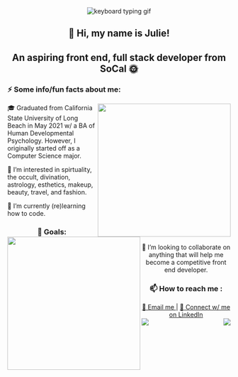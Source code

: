 <section align= "center">
  <img src=https://media.tenor.com/D5QVYSPmpmAAAAAC/anime-keyboard-typing-keyboard-anime.gif alt= "keyboard typing gif">
  <h1> 👋 Hi, my name is Julie! </h1> <!-- find out how to get rid of the lines separating the two headings-->
  <h2> An aspiring front end, full stack developer from SoCal 🌞 </h2>
<section>

<section>
  <h3 align= "left"> ⚡️ Some info/fun facts about me: </h2>
  <img align= "right" src= https://www.icegif.com/wp-content/uploads/2022/06/icegif-499.gif width= 300>
  <p align= "left"> 🎓 Graduated from California State University of Long Beach in May 2021 w/ a BA of Human Developmental Psychology. However, I originally started off as a Computer Science major. </p> 
  <p align= "left"> 👀 I’m interested in spirtuality, the occult, divination, astrology, esthetics, makeup, beauty, travel, and fashion. </p>
  <p align= "left"> 🌱 I’m currently (re)learning how to code. </p>
</section>

<section>
  <img align = "left" src=https://devforum-uploads.s3.dualstack.us-east-2.amazonaws.com/uploads/original/4X/2/7/4/274d40f45b3f56a908c194f494eec2319ca3063b.gif width= 300>
  <h3 align= "center left"> 🎯 Goals: </h3> <!-- find out how to have center left alignment -->
  <p> 💞️ I’m looking to collaborate on anything that will help me become a competitive front end developer. </p>
</section>

<!-- find out how to add a line break here -->

<section>
  <h3>📫 How to reach me :</h3>
  <a href= "mailto: juliechan03@gmail.com"> 📨 Email me </a> | <a href= "https://www.linkedin.com/in/juliechan2/"> 📱 Connect w/ me on LinkedIn </a>
  <!-- Make this link open a new tab -->
</section>
 
<section>
  <img align = "left" src="https://github-readme-streak-stats.herokuapp.com?user=juliechan01&theme=synthwave&border_radius=5.5)](https://git.io/streak-stats)">
  <img align = "right" src="https://github-readme-stats.vercel.app/api/top-langs/?username=juliechan01">
</section>

<!---
juliechan01/juliechan01 is a ✨ special ✨ repository because its `README.md` (this file) appears on your GitHub profile.
You can click the Preview link to take a look at your changes.
--->
